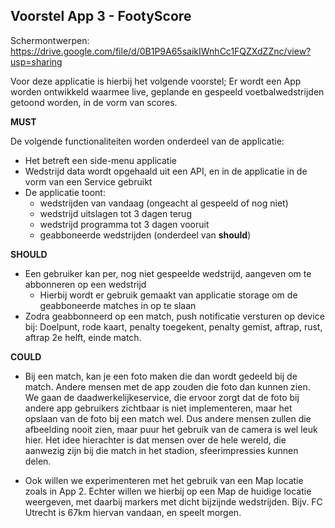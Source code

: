## Voorstel App 3 - FootyScore

Schermontwerpen: https://drive.google.com/file/d/0B1P9A65saikIWnhCc1FQZXdZZnc/view?usp=sharing

Voor deze applicatie is hierbij het volgende voorstel;
Er wordt een App worden ontwikkeld waarmee live, geplande en gespeeld voetbalwedstrijden getoond worden, in de vorm van scores.

**MUST**

De volgende functionaliteiten worden onderdeel van de applicatie:
- Het betreft een side-menu applicatie
- Wedstrijd data wordt opgehaald uit een API, en in de applicatie in de vorm van een Service gebruikt
- De applicatie toont:
    - wedstrijden van vandaag (ongeacht al gespeeld of nog niet)
    - wedstrijd uitslagen tot 3 dagen terug
    - wedstrijd programma tot 3 dagen vooruit
    - geabboneerde wedstrijden (onderdeel van **should**)
  
  
**SHOULD**  

- Een gebruiker kan per, nog niet gespeelde wedstrijd, aangeven om te abbonneren op een wedstrijd
    - Hierbij wordt er gebruik gemaakt van applicatie storage om de geabboneerde matches in op te slaan
- Zodra geabbonneerd op een match, push notificatie versturen op device bij: Doelpunt, rode kaart, penalty toegekent, penalty gemist, aftrap, rust, aftrap 2e helft, einde match.


**COULD**

- Bij een match, kan je een foto maken die dan wordt gedeeld bij de match. Andere mensen met de app zouden die foto dan kunnen zien. We gaan de daadwerkelijkeservice, die ervoor zorgt dat de foto bij andere app gebruikers zichtbaar is niet implementeren, maar het opslaan van de foto bij een match wel. Dus andere mensen zullen die afbeelding nooit zien, maar puur het gebruik van de camera is wel leuk hier. Het idee hierachter is dat mensen over de hele wereld, die aanwezig zijn bij die match in het stadion, sfeerimpressies kunnen delen.

- Ook willen we experimenteren met het gebruik van een Map locatie zoals in App 2. Echter willen we hierbij op een Map de huidige locatie weergeven, met daarbij markers met dicht bijzijnde wedstrijden. Bijv. FC Utrecht is 67km hiervan vandaan, en speelt morgen.
